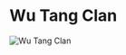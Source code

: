 # Wu Tang Clan

![Wu Tang Clan](http://assets.farmhouse.co/publishing/1-shoot-it-yourself/images/wu-tang-clan-1.jpg)
